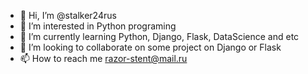 - 👋 Hi, I’m @stalker24rus
- 👀 I’m interested in Python programing
- 🌱 I’m currently learning Python, Django, Flask, DataScience and etc
- 💞️ I’m looking to collaborate on some project on Django or Flask 
- 📫 How to reach me razor-stent@mail.ru

<!---
stalker24rus/stalker24rus is a ✨ special ✨ repository because its `README.md` (this file) appears on your GitHub profile.
You can click the Preview link to take a look at your changes.
--->
